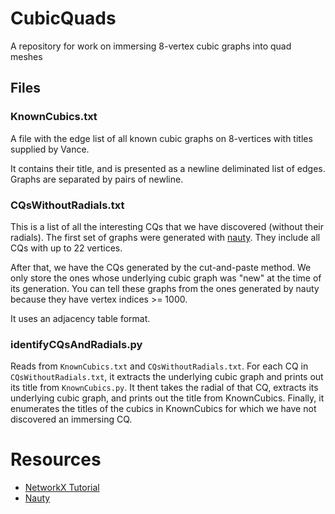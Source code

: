 # CubicQuads

A repository for work on immersing 8-vertex cubic graphs into quad meshes

## Files

### KnownCubics.txt 

A file with the edge list of all known cubic graphs on 8-vertices with titles
supplied by Vance.

It contains their title, and is presented as a newline deliminated list of
edges.  Graphs are separated by pairs of newline.

### CQsWithoutRadials.txt

This is a list of all the interesting CQs that we have discovered (without
their radials). The first set of graphs were generated with
[nauty](http://users.cecs.anu.edu.au/~bdm/nauty/). They include all CQs with up
to 22 vertices.  

After that, we have the CQs generated by the cut-and-paste method.  We only
store the ones whose underlying cubic graph was "new" at the time of its
generation. You can tell these graphs from the ones generated by nauty because
they have vertex indices >= 1000.

It uses an adjacency table format.

### identifyCQsAndRadials.py

Reads from `KnownCubics.txt` and `CQsWithoutRadials.txt`. For each CQ in
`CQsWithoutRadials.txt`, it extracts the underlying cubic graph and prints out
its title from `KnownCubics.py`.  It thent takes the radial of that CQ,
extracts its underlying cubic graph, and prints out the title from KnownCubics.
Finally, it enumerates the titles of the cubics in KnownCubics for which we
have not discovered an immersing CQ.



# Resources

* [NetworkX Tutorial](https://networkx.github.io/documentation/stable/tutorial.html#creating-a-graph)
* [Nauty](http://users.cecs.anu.edu.au/~bdm/nauty/)
